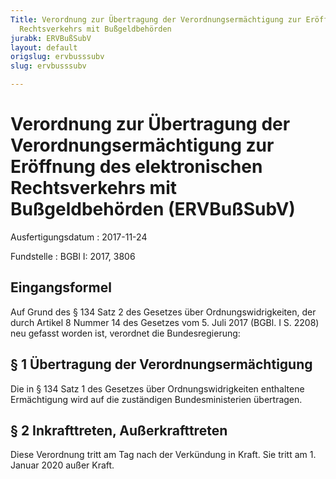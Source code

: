 ```yaml
---
Title: Verordnung zur Übertragung der Verordnungsermächtigung zur Eröffnung des elektronischen
  Rechtsverkehrs mit Bußgeldbehörden
jurabk: ERVBußSubV
layout: default
origslug: ervbusssubv
slug: ervbusssubv

---
```


# Verordnung zur Übertragung der Verordnungsermächtigung zur Eröffnung des elektronischen Rechtsverkehrs mit Bußgeldbehörden (ERVBußSubV)

Ausfertigungsdatum
:   2017-11-24

Fundstelle
:   BGBl I: 2017, 3806


## Eingangsformel

Auf Grund des § 134 Satz 2 des Gesetzes über Ordnungswidrigkeiten, der
durch Artikel 8 Nummer 14 des Gesetzes vom 5. Juli 2017 (BGBl. I S.
2208) neu gefasst worden ist, verordnet die Bundesregierung:


## § 1 Übertragung der Verordnungsermächtigung

Die in § 134 Satz 1 des Gesetzes über Ordnungswidrigkeiten enthaltene
Ermächtigung wird auf die zuständigen Bundesministerien übertragen.


## § 2 Inkrafttreten, Außerkrafttreten

Diese Verordnung tritt am Tag nach der Verkündung in Kraft. Sie tritt
am 1. Januar 2020 außer Kraft.

